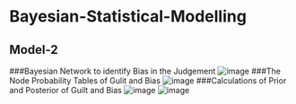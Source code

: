 # Bayesian-Statistical-Modelling

## Model-2
###Bayesian Network to identify Bias in the Judgement
![image](https://user-images.githubusercontent.com/47551095/123717503-e681bc00-d874-11eb-8a7c-8d1e8c052cd2.png)
###The Node Probability Tables of Gulit and Bias 
![image](https://user-images.githubusercontent.com/47551095/123718265-9e639900-d876-11eb-8ee5-5d34532435e6.png)
###Calculations of Prior and Posterior of Guilt and Bias
![image](https://user-images.githubusercontent.com/47551095/123718297-afaca580-d876-11eb-9784-6297ff0e625e.png)
![image](https://user-images.githubusercontent.com/47551095/123718320-be935800-d876-11eb-97ff-e55e6ec32bb3.png)
